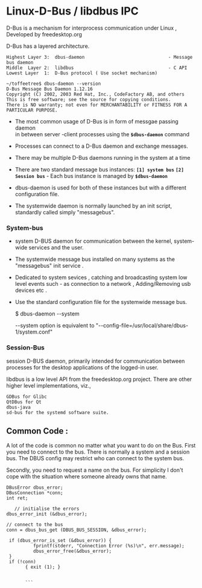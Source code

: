 # Linux-D-Bus / libdbus IPC

D-Bus is a mechanism for interprocess communication under Linux , Developed by freedesktop.org

D-Bus has a layered architecture.
```
Highest Layer 3:  dbus-daemon                               - Message bus daemon
Middle  Layer 2:  libdbus                                   - C API
Lowest Layer  1:  D-Bus protocol ( Use socket mechanism)
 ```


```
~/toffeetree$ dbus-daemon --version
D-Bus Message Bus Daemon 1.12.16
Copyright (C) 2002, 2003 Red Hat, Inc., CodeFactory AB, and others
This is free software; see the source for copying conditions.
There is NO warranty; not even for MERCHANTABILITY or FITNESS FOR A PARTICULAR PURPOSE.
```

 
* The most common usage of D-Bus is in form of messgae passing daemon           
  in between server -client processes using the **`$dbus-daemon`**  command

*  Processes can connect to a D-Bus daemon and exchange messages. 
*  There may be multiple D-Bus daemons running in the system at a time
*  There are two standard message bus instances:
        **`[1] system bus`** **`[2] Session bus`** - Each bus instance is managed by **`$dbus-daemon`** 
        
 * dbus-daemon is used for both of these instances but with a different configuration file.
* The systemwide daemon is normally launched by an init script, standardly called simply "messagebus".




### System-bus
* system D-BUS daemon for communication between the kernel, system-wide services and the user.   
* The systemwide message bus installed on many systems as the "messagebus" init service .       
* Dedicated to system sevices , catching and broadcasting system low level events such - 
  as connection to a network , Adding/Removing usb devices etc .

* Use the standard configuration file for the systemwide message bus.
  
  
  $ dbus-daemon --system 
  
  --system option is equivalent to "--config-file=/usr/local/share/dbus-1/system.conf"


### Session-Bus
session D-BUS daemon, primarily intended for communication between processes for the desktop applications of the logged-in user.



libdbus is a low level API from the freedesktop.org project. 
There are other higher level implementations, viz.,     
```
GDBus for Glibc     
QtDBus for Qt     
dbus-java       
sd-bus for the systemd software suite.
```


## Common Code :
A lot of the code is common no matter what you want to do on the Bus. 
First you need to connect to the bus. 
There is normally a system and a session bus. 
The DBUS config may restrict who can connect to the system bus. 

Secondly, you need to request a name on the bus. 
For simplicity I don't cope with the situation where someone already owns that name.


```
DBusError dbus_error;
DBusConnection *conn;
int ret;
   
   // initialise the errors   
dbus_error_init (&dbus_error);

// connect to the bus
conn = dbus_bus_get (DBUS_BUS_SESSION, &dbus_error);

 if (dbus_error_is_set (&dbus_error)) { 
          fprintf(stderr, "Connection Error (%s)\n", err.message); 
          dbus_error_free(&dbus_error); 
 }
 if (!conn)
       { exit (1); }
       
       
       ```
